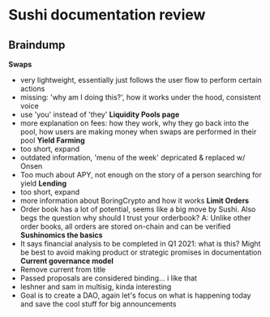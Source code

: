 # Sushi documentation review
## Braindump
**Swaps**
- very lightweight, essentially just follows the user flow to perform certain actions
- missing: 'why am I doing this?', how it works under the hood, consistent voice
- use 'you' instead of 'they'
**Liquidity Pools page**
- more explanation on fees: how they work, why they go back into the pool, how users are making money when swaps are performed in their pool
**Yield Farming**
- too short, expand
- outdated information, 'menu of the week' depricated & replaced w/ Onsen
- Too much about APY, not enough on the story of a person searching for yield
**Lending** 
- too short, expand
- more information about BoringCrypto and how it works
**Limit Orders**
- Order book has a lot of potential, seems like a big move by Sushi. Also begs the question why should I trust your orderbook? A: Unlike other order books, all orders are stored on-chain and can be verified
**Sushinomics the basics**
- It says financial analysis to be completed in Q1 2021: what is this? Might be best to avoid making product or strategic promises in documentation
**Current governance model**
- Remove current from title
- Passed proposals are considered binding... i like that
- leshner and sam in multisig, kinda interesting
- Goal is to create a DAO, again let's focus on what is happening today and save the cool stuff for big announcements
